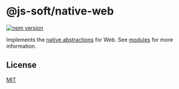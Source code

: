 # @js-soft/native-web

[![npm version](https://badge.fury.io/js/@js-soft%2fnative-web.svg)](https://www.npmjs.com/package/@js-soft/native-web)

Implements the [native abstractions](https://www.npmjs.com/package/@js-soft/native-abstractions) for Web. See [modules](./docs/./modules.md) for more information.

## License

[MIT](LICENSE)
